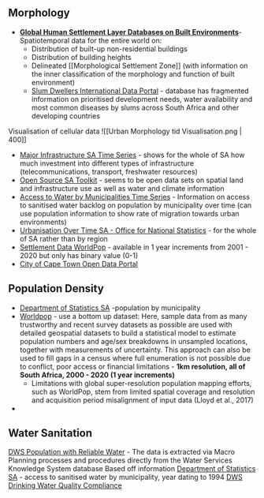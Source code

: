## Morphology

- **[Global Human Settlement Layer Databases on Built Environments](https://human-settlement.emergency.copernicus.eu/datasets.php)**- Spatiotemporal data for the entire world on:
	- Distribution of built-up non-residential buildings
	- Distribution of building heights
	- Delineated [[Morphological Settlement Zone]] (with information on the inner classification of the morphology and function of built environment)
	- [Slum Dwellers International Data Portal](https://sdinet.org/explore-our-data/country/?country=south-africa) - database has fragmented information on prioritised development needs, water availability and most common diseases by slums across South Africa and other developing countries


Visualisation of cellular data
![[Urban Morphology tid Visualisation.png | 400]]

- [Major Infrastructure SA Time Series](https://data.humdata.org/dataset/world-bank-infrastructure-indicators-for-south-africa) - shows for the whole of SA how much investment into different types of infrastructure (telecommunications, transport, freshwater resources)
- [Open Source SA Toolkit](https://opendataza.gitbook.io/toolkit/open-data-resources/water-and-climate-data-resources) - seems to be open data sets on spatial land and infrastructure use as well as water and climate information
- [Access to Water by Municipalities Time Series](https://www.dws.gov.za/niwis2/Sanitation/AccessToServices) - Information on access to sanitised water backlog on population by municipality over time (can use population information to show rate of migration towards urban environments)
- [Urbanisation Over Time SA - Office for National Statistics](https://www.statista.com/statistics/1226106/urbanization-rate-in-africa/) - for the whole of SA rather than by region
- [Settlement Data WorldPop](https://hub.worldpop.org/geodata/summary?id=17253) - available in 1 year increments from 2001 - 2020 but only has binary value (0-1)
- [City of Cape Town Open Data Portal](https://odp-cctegis.opendata.arcgis.com/search?tags=spatial%2520planning)

## Population Density

- [Department of Statistics SA](https://www.statssa.gov.za/) -population by municipality
- [Worldpop](https://www.worldpop.org/) - use a bottom up dataset: Here, sample data from as many trustworthy and recent survey datasets as possible are used with detailed geospatial datasets to build a statistical model to estimate population numbers and age/sex breakdowns in unsampled locations, together with measurements of uncertainty. This approach can also be used to fill gaps in a census where full enumeration is not possible due to conflict, poor access or financial limitations - **1km resolution, all of South Africa, 2000 - 2020 (1 year increments)**
	- Limitations with global super-resolution population mapping efforts, such as WorldPop, stem from limited spatial coverage and resolution and acquisition period misalignment of input data (Lloyd et al., 2017)
- 

## Water Sanitation

[DWS Population with Reliable Water](https://www.dws.gov.za/niwis2/WaterSupplyReliability?AspxAutoDetectCookieSupport=1) - The data is extracted via Macro Planning processes and procedures directly from the Water Services Knowledge System database
	Based off information [Department of Statistics SA](https://ws.dws.gov.za/wsks/spatial_OnTrack_leaf.aspx?SubjectAreaID=2&DataTopicDetailID=77&DisplayTypeId=7&PerspectiveID=0&LvlID=10&DataTopicID=35) - access to sanitised water by municipality, year dating to 1994
[DWS Drinking Water Quality Compliance](https://www.dws.gov.za/niwis2/dwq2)
